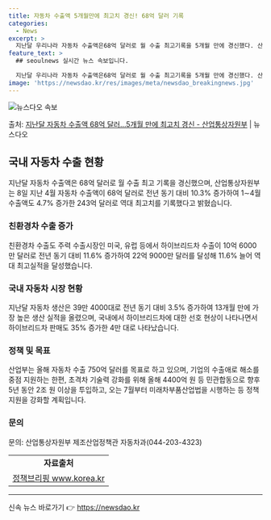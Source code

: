 ```yaml
---
title: 자동차 수출액 5개월만에 최고치 경신! 68억 달러 기록
categories:
  - News
excerpt: >
  지난달 우리나라 자동차 수출액은68억 달러로 월 수출 최고기록을 5개월 만에 경신했다. 산업통상자원부는 8일…
feature_text: >
  ## seoulnews 실시간 뉴스 속보입니다.

  지난달 우리나라 자동차 수출액은68억 달러로 월 수출 최고기록을 5개월 만에 경신했다. 산업통상자원부는 8일…
image: 'https://newsdao.kr/res/images/meta/newsdao_breakingnews.jpg'
---
```


![뉴스다오 속보](https://newsdao.kr/res/images/meta/newsdao_breakingnews.jpg)

<p>출처: <a href="https://newsdao.kr/3752" rel="dofollow">지난달 자동차 수출액 68억 달러…5개월 만에 최고치 경신 - 산업통상자원부</a> | 뉴스다오</p>

<h2 data-ke-size="size26">국내 자동차 수출 현황</h2>
<p data-ke-size="size16">지난달 자동차 수출액은 68억 달러로 월 수출 최고 기록을 경신했으며, 산업통상자원부는 8일 지난 4월 자동차 수출액이 68억 달러로 전년 동기 대비 10.3% 증가하여 1∼4월 수출액도 4.7% 증가한 243억 달러로 역대 최고치를 기록했다고 밝혔습니다.</p>

<h3>친환경차 수출 증가</h3>
<p data-ke-size="size16">친환경차 수출도 주력 수출시장인 미국, 유럽 등에서 하이브리드차 수출이 10억 6000만 달러로 전년 동기 대비 11.6% 증가하여 22억 9000만 달러를 달성해 11.6% 늘어 역대 최고실적을 달성했습니다.</p>

<h3>국내 자동차 시장 현황</h3>
<p data-ke-size="size16">지난달 자동차 생산은 39만 4000대로 전년 동기 대비 3.5% 증가하여 13개월 만에 가장 높은 생산 실적을 올렸으며, 국내에서 하이브리드차에 대한 선호 현상이 나타나면서 하이브리드차 판매도 35% 증가한 4만 대로 나타났습니다.</p>

<h3>정책 및 목표</h3>
<p data-ke-size="size16">산업부는 올해 자동차 수출 750억 달러를 목표로 하고 있으며, 기업의 수출애로 해소를 중점 지원하는 한편, 초격차 기술력 강화를 위해 올해 4400억 원 등 민관합동으로 향후 5년 동안 2조 원 이상을 투입하고, 오는 7월부터 미래차부품산업법을 시행하는 등 정책지원을 강화할 계획입니다.</p>
<h3>문의</h3>
<p data-ke-size="size16">문의: 산업통상자원부 제조산업정책관 자동차과(044-203-4323)</p>
<p data-ke-size="size16"></p>

<table>
<tbody>
<tr>
<td style="text-align: center; height: 17px;"><b>자료출처</b></td>
</tr>
<tr>
<td style="text-align: center; height: 17px;"><a href="www.korea.kr">정책브리핑 www.korea.kr</a></td>
</tr>
</tbody>
</table>
<p data-ke-size="size16"></p>
<hr>
<p data-ke-size="size16"></p> 

신속 뉴스 바로가기 👉 <a href="https://newsdao.kr" rel="dofollow">https://newsdao.kr</a>


